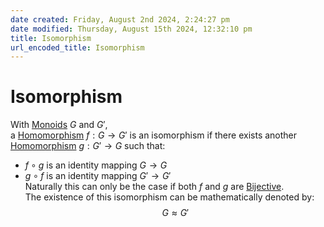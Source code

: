 ```yaml
---  
date created: Friday, August 2nd 2024, 2:24:27 pm  
date modified: Thursday, August 15th 2024, 12:32:10 pm  
title: Isomorphism  
url_encoded_title: Isomorphism  
---  
```

# Isomorphism  
With [Monoids](../Monoid.md) $G$ and $G'$,  
a [Homomorphism](./Homomorphism.md) $f: G \rightarrow G'$ is an isomorphism if there exists another [Homomorphism](./Homomorphism.md) $g: G' \rightarrow G$ such that:  
- $f \circ g$ is an identity mapping $G \rightarrow G$  
- $g \circ f$ is an identity mapping $G' \rightarrow G'$  
Naturally this can only be the case if both $f$ and $g$ are [Bijective](../../Mapping/Bijective.md).  
The existence of this isomorphism can be mathematically denoted by:  
$$G\approx G'$$